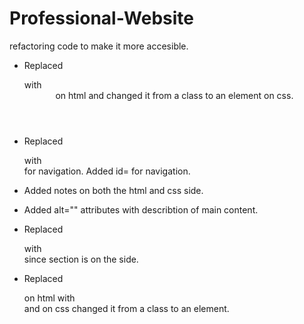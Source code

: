 # Professional-Website
refactoring code to make it more accesible.

* Replaced <Div class=hero></Div> with <header> on html and changed it from a class to an element on css.

* Replaced <div> with <nav> for navigation. Added id= for navigation.

* Added notes on both the html and css side.

* Added alt="" attributes with describtion of main content.

* Replaced <div class="benefits"> with <aside class="benefits"> since section is on the side.

* Replaced <div class=footer> on html with <footer> and on css changed it from a class to an element.
